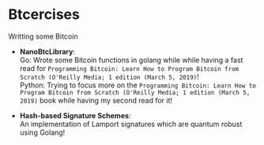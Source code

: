 # Btcercises
Writting some Bitcoin 

* **NanoBtcLibrary**:  
Go:
Wrote some Bitcoin functions in golang while while having a fast read for `Programming Bitcoin: Learn How to Program Bitcoin from Scratch (O'Reilly Media; 1 edition (March 5, 2019)`!  
Python: 
Trying to focus more on the `Programming Bitcoin: Learn How to Program Bitcoin from Scratch (O'Reilly Media; 1 edition (March 5, 2019)` book while having my second read for it!  

* **Hash-based Signature Schemes**:  
An implementation of Lamport signatures which are quantum robust using Golang!
